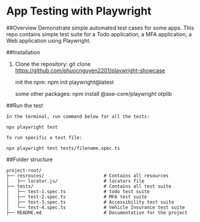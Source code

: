 # App Testing with Playwright

##Overview
Demonstrate simple automated test cases for some apps. This repo contains simple test suite for a Todo application, a MFA application, a Web application using Playwright.

##Installation
1. Clone the repository:
    git clone https://github.com/phuocnguyen2201/playwright-showcase

    init the npm:
    npm init playwright@latest

    some other packages:
    npm install @axe-core/playwright otplib

##Run the test

    In the terminal, run command below for all the tests:

    npx playwright test

    To run specific a test file:

    npx playwright test tests/filename.spec.ts

##Folder structure
```
project-root/
├── resrouces/                      # Contains all resources
│   ├── locator.js/                 # locators file
├── tests/                          # Contains all test suite
│   ├── test-1.spec.ts              # todo test suite
│   ├── test-2.spec.ts              # MFA test suite
│   ├── test-3.spec.ts              # Accessibility test suite
│   └── test-4.spec.ts              # Vehicle Insurance test suite
├── README.md                       # Documentation for the project
```
